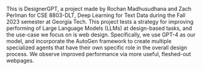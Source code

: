 This is DesignerGPT, a project made by Rochan Madhusudhana and Zach Perlman for CSE 8803-DLT, Deep Learning for Text Data during the Fall 2023 semester at Georgia Tech. This project tests a strategy for improving performing of Large Language Models (LLMs) at design-based tasks, and the use-case we focus on is web design. Specifically, we use GPT-4 as our model, and incorporate the AutoGen framework to create multiple specialized agents that have their own specific role in the overall design process. We observe improved performance via more useful, fleshed-out webpages.
